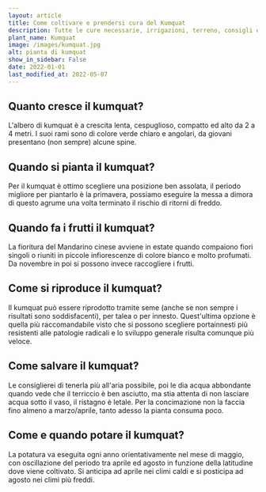 ```yaml
---
layout: article
title: Come coltivare e prendersi cura del Kumquat
description: Tutte le cure necessarie, irrigazioni, terreno, consigli e molto altro sulla coltivazione del Kumquat
plant_name: Kumquat
image: /images/kumquat.jpg
alt: pianta di kumquat
show_in_sidebar: False
date: 2022-01-01
last_modified_at: 2022-05-07
---
```


## Quanto cresce il kumquat?

L'albero di kumquat è a crescita lenta, cespuglioso, compatto ed alto da 2 a 4 metri. I suoi rami sono di colore verde chiaro e angolari, da giovani presentano (non sempre) alcune spine.

## Quando si pianta il kumquat?

Per il kumquat è ottimo scegliere una posizione ben assolata, il periodo migliore per piantarlo è la primavera, possiamo eseguire la messa a dimora di questo agrume una volta terminato il rischio di ritorni di freddo.

## Quando fa i frutti il kumquat?

La fioritura del Mandarino cinese avviene in estate quando compaiono fiori singoli o riuniti in piccole infiorescenze di colore bianco e molto profumati. Da novembre in poi si possono invece raccogliere i frutti.

## Come si riproduce il kumquat?

Il kumquat può essere riprodotto tramite seme (anche se non sempre i risultati sono soddisfacenti), per talea o per innesto. Quest'ultima opzione è quella più raccomandabile visto che si possono scegliere portainnesti più resistenti alle patologie radicali e lo sviluppo generale risulta comunque più veloce.

## Come salvare il kumquat?

Le consiglierei di tenerla più all'aria possibile, poi le dia acqua abbondante quando vede che il terriccio è ben asciutto, ma stia attenta di non lasciare acqua sotto il vaso, il ristagno è letale. Per la concimazione non la faccia fino almeno a marzo/aprile, tanto adesso la pianta consuma poco.

## Come e quando potare il kumquat?

La potatura va eseguita ogni anno orientativamente nel mese di maggio, con oscillazione del periodo tra aprile ed agosto in funzione della latitudine dove viene coltivato. Si anticipa ad aprile nei climi caldi e si posticipa ad agosto nei climi più freddi.

